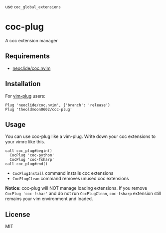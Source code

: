 use `coc_global_extensions`


# coc-plug

A coc extension manager

## Requirements

- [neoclide/coc.nvim](https://github.com/neoclide/coc.nvim)

## Installation

For [vim-plug](https://github.com/junegunn/vim-plug) users:

```vim
Plug 'neoclide/coc.nvim', {'branch': 'release'}
Plug 'theoldmoon0602/coc-plug'
```

## Usage

You can use coc-plug like a vim-plug. Write down your coc extensions to your vimrc like this.

```vim
call coc_plug#begin()
  CocPlug 'coc-python'
  CocPlug 'coc-fsharp'
call coc_plug#end()
```

- `CocPlugInstall` command installs coc extensions
- `CocPlugClean` command removes unused coc extensions

**Notice**: coc-plug will NOT manage loading extensions. If you remove `CocPlug 'coc-fshar'` and do not run `CocPlugClean`, `coc-fsharp` extension still remains your vim environment and loaded.

## License

MIT
